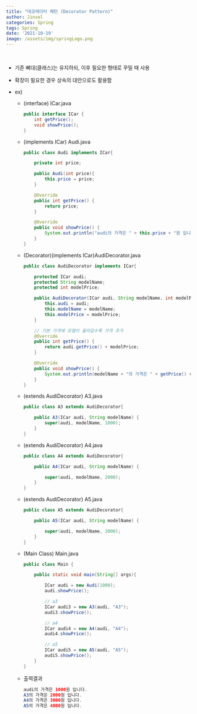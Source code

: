 ```yaml
---
title: "데코레이터 패턴 (Decorator Pattern)"
author: Jinsol
categories: Spring
tags: Spring
date: '2021-10-19'
image: /assets/img/springLogo.png
---
```


<br>

- 기존 뼈대(클래스)는 유지하되, 이후 필요한 형태로 꾸밀 때 사용

- 확장이 필요한 경우 상속의 대안으로도 활용함

- ex)

    - (interface) ICar.java

        ```java
        public interface ICar {
            int getPrice();
            void showPrice();
        }
        ```

    - (implements ICar) Audi.java

        ```java
        public class Audi implements ICar{

            private int price;

            public Audi(int price){
                this.price = price;
            }

            @Override
            public int getPrice() {
                return price;
            }

            @Override
            public void showPrice() {
                System.out.println("audi의 가격은 " + this.price + "원 입니다.");
            }
        }
        ```

    - (Decorator)(implements ICar)AudiDecorator.java

        ```java
        public class AudiDecorator implements ICar{

            protected ICar audi;
            protected String modelName;
            protected int modelPrice;

            public AudiDecorator(ICar audi, String modelName, int modelPrice){
                this.audi = audi;
                this.modelName = modelName;
                this.modelPrice = modelPrice;
            }

            // 기본 가격에 모델이 올라갈수록 가격 추가
            @Override
            public int getPrice() {
                return audi.getPrice() + modelPrice;
            }

            @Override
            public void showPrice() {
                System.out.println(modelName + "의 가격은 " + getPrice() + "원 입니다.");
            }
        }
        ```

    - (extends AudiDecorator) A3.java

        ```java
        public class A3 extends AudiDecorator{

            public A3(ICar audi, String modelName) {
                super(audi, modelName, 1000);
            }
        }
        ```

    - (extends AudiDecorator) A4.java

        ```java
        public class A4 extends AudiDecorator{

            public A4(ICar audi, String modelName) {

                super(audi, modelName, 2000);
            }
        }
        ```

    - (extends AudiDecorator) A5.java

        ```java
        public class A5 extends AudiDecorator{

            public A5(ICar audi, String modelName) {

                super(audi, modelName, 3000);
            }
        }
        ```

    - (Main Class) Main.java

        ```java
        public class Main {

            public static void main(String[] args){

                ICar audi = new Audi(1000);
                audi.showPrice();

                // a3
                ICar audi3 = new A3(audi, "A3");
                audi3.showPrice();

                // a4
                ICar audi4 = new A4(audi, "A4");
                audi4.showPrice();

                // a5
                ICar audi5 = new A5(audi, "A5");
                audi5.showPrice();
            }
        }
        ```

    - 출력결과

        ```java
        audi의 가격은 1000원 입니다.
        A3의 가격은 2000원 입니다.
        A4의 가격은 3000원 입니다.
        A5의 가격은 4000원 입니다.
        ```